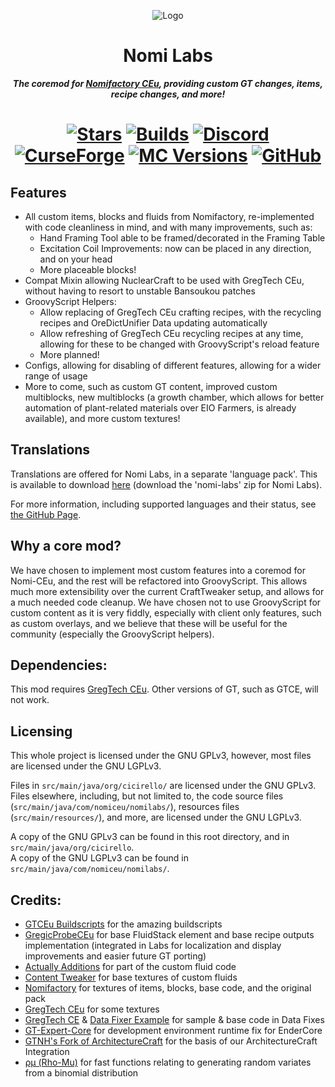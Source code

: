 <p align="center"><img src="https://github.com/Nomi-CEu/Nomi-CEu/assets/103940576/672808a8-0ad0-4d07-809e-08336a928909" alt="Logo"></p>
<h1 align="center">Nomi Labs</h1>
<p align="center"><b><i>The coremod for <a href="https://github.com/Nomi-CEu/Nomi-CEu"> Nomifactory CEu</a>, providing custom GT changes, items, recipe changes, and more!</i></b></p>
<h1 align="center">
    <a href="https://github.com/Nomi-CEu/Nomi-Labs/"><img src="https://img.shields.io/github/stars/Nomi-CEu/Nomi-Labs?style=for-the-badge&logo=github&logoColor=white" alt="Stars"></a>
    <a href="https://nightly.link/Nomi-CEu/Nomi-Labs/workflows/build/main/Built%20Jars"><img src="https://img.shields.io/github/last-commit/Nomi-CEu/Nomi-Labs/main?style=for-the-badge&logo=githubactions&logoColor=white&label=Nightly%20Builds&color=%238a67ab" alt="Builds"></a>
    <a href="https://discord.com/invite/zwQzqP8b6q"><img src="https://img.shields.io/discord/927050775073534012?color=5464ec&label=Discord&style=for-the-badge" alt="Discord"></a>
    <br>
    <a href="https://www.curseforge.com/minecraft/mc-mods/nomi-labs"><img src="https://cf.way2muchnoise.eu/932060.svg?badge_style=for_the_badge" alt="CurseForge"></a>
    <a href="https://www.curseforge.com/minecraft/mc-mods/nomi-labs"><img src="https://cf.way2muchnoise.eu/versions/For%20MC_932060_all.svg?badge_style=for_the_badge" alt="MC Versions"></a>
    <a href="https://github.com/Nomi-CEu/Nomi-Labs/releases"><img src="https://img.shields.io/github/downloads/Nomi-CEu/Nomi-Labs/total?sort=semver&logo=github&label=&style=for-the-badge&color=2d2d2d&labelColor=545454&logoColor=FFFFFF" alt="GitHub"></a>
</h1>

## Features
- All custom items, blocks and fluids from Nomifactory, re-implemented with code cleanliness in mind, and with many improvements, such as:
  - Hand Framing Tool able to be framed/decorated in the Framing Table
  - Excitation Coil Improvements: now can be placed in any direction, and on your head
  - More placeable blocks!
- Compat Mixin allowing NuclearCraft to be used with GregTech CEu, without having to resort to unstable Bansoukou patches
- GroovyScript Helpers:
  - Allow replacing of GregTech CEu crafting recipes, with the recycling recipes and OreDictUnifier Data updating automatically
  - Allow refreshing of GregTech CEu recycling recipes at any time, allowing for these to be changed with GroovyScript's reload feature
  - More planned!
- Configs, allowing for disabling of different features, allowing for a wider range of usage
- More to come, such as custom GT content, improved custom multiblocks, new multiblocks (a growth chamber, which allows for better automation of plant-related materials over EIO Farmers, is already available), and more custom textures!

## Translations
Translations are offered for Nomi Labs, in a separate 'language pack'. This is available to download [here](https://nightly.link/Nomi-CEu/Nomi-CEu-Translations/workflows/pushbuildpack/main?preview) (download the 'nomi-labs' zip for Nomi Labs).

For more information, including supported languages and their status, see [the GitHub Page](https://github.com/Nomi-CEu/Nomi-CEu-Translations/).
  
## Why a core mod?
We have chosen to implement most custom features into a coremod for Nomi-CEu, and the rest will be refactored into GroovyScript. This allows much more extensibility over the current CraftTweaker setup, and allows for a much needed code cleanup. We have chosen not to use GroovyScript for custom content as it is very fiddly, especially with client only features, such as custom overlays, and we believe that these will be useful for the community (especially the GroovyScript helpers).

## Dependencies:
This mod requires [GregTech CEu](https://github.com/GregTechCEu/GregTech). Other versions of GT, such as GTCE, will not work.

## Licensing
This whole project is licensed under the GNU GPLv3, however, most files are licensed under the GNU LGPLv3.

Files in `src/main/java/org/cicirello/` are licensed under the GNU GPLv3.  
Files elsewhere, including, but not limited to, the code source files (`src/main/java/com/nomiceu/nomilabs/`), resources files (`src/main/resources/`), and more, are licensed under the GNU LGPLv3.

A copy of the GNU GPLv3 can be found in this root directory, and in `src/main/java/org/cicirello`.  
A copy of the GNU LGPLv3 can be found in `src/main/java/com/nomiceu/nomilabs/`.

## Credits:
- [GTCEu Buildscripts](https://github.com/GregTechCEu/Buildscripts) for the amazing buildscripts
- [GregicProbeCEu](https://github.com/Supernoobv/GregicProbeCEu) for base FluidStack element and base recipe outputs implementation (integrated in Labs for localization and display improvements and easier future GT porting)
- [Actually Additions](https://github.com/Ellpeck/ActuallyAdditions) for part of the custom fluid code
- [Content Tweaker](https://github.com/CraftTweaker/ContentTweaker) for base textures of custom fluids
- [Nomifactory](https://github.com/Nomifactory/Nomifactory) for textures of items, blocks, base code, and the original pack
- [GregTech CEu](https://github.com/GregTechCEu/GregTech) for some textures
- [GregTech CE](https://github.com/GregTechCE/GregTech) & [Data Fixer Example](https://github.com/gabor7d2/DataFixerExampleMod) for sample & base code in Data Fixes
- [GT-Expert-Core](https://github.com/GTModpackTeam/GTExpert-Core/tree/master) for development environment runtime fix for EnderCore
- [GTNH's Fork of ArchitectureCraft](https://github.com/GTNewHorizons/ArchitectureCraft) for the basis of our ArchitectureCraft Integration
- [ρμ (Rho-Mu)](https://github.com/cicirello/rho-mu/) for fast functions relating to generating random variates from a binomial distribution
